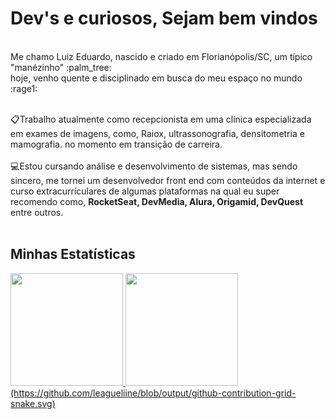 <h1>Dev's e curiosos, Sejam bem vindos</h1><br>
Me chamo Luiz Eduardo, nascido e criado em Florianópolis/SC, um típico "manézinho" :palm_tree:<br>
hoje, venho quente e disciplinado em busca do meu espaço no mundo :rage1: <br> <br>

:clipboard:Trabalho atualmente como recepcionista em uma clínica especializada em exames de imagens, como, Raiox, ultrassonografia, densitometria e mamografia. no momento em transição de carreira. <br><br>
:computer:Estou cursando análise e desenvolvimento de sistemas, mas sendo sincero, me tornei um desenvolvedor front end com conteúdos da internet e curso extracurrículares de algumas plataformas na qual eu super recomendo como, <strong>RocketSeat, DevMedia, Alura, Origamid, DevQuest </strong> entre outros.<br><br>

<!--gif aqui--!>

 <h2>Minhas Estatísticas</h2>

<div>
<a href="https://github.com/seu-usuário-aqui">
<img height="180em" src="https://github-readme-stats.vercel.app/api/top-langs/?username=leagueliine&layout=compact&langs_count=7&theme=dracula"/>
<img height="180em" src="https://github-readme-stats.vercel.app/api?username=leagueliine&show_icons=true&theme=dracula&include_all_commits=true&count_private=true"/>
</div>
(https://github.com/leagueliine/blob/output/github-contribution-grid-snake.svg)
